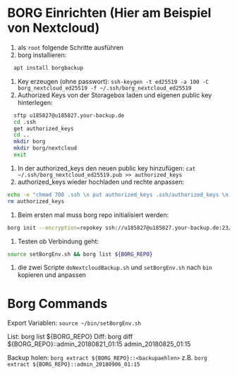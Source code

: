 # BORG Einrichten (Hier am Beispiel von Nextcloud)

1. als `root` folgende Schritte ausführen
1. borg installieren: 
```sh
  apt install borgbackup 
```
1. Key erzeugen (ohne passwort): `ssh-keygen -t ed25519 -a 100 -C borg_nextcloud_ed25519 -f ~/.ssh/borg_nextcloud_ed25519`
1. Authorized Keys von der Storagebox laden und eigenen public key hinterlegen:
```sh
  sftp u185827@u185827.your-backup.de
  cd .ssh
  get authorized_keys
  cd ..
  mkdir borg
  mkdir borg/nextcloud 
  exit
```
1. In der authorized_keys den neuen public key hinzufügen: `cat ~/.ssh/borg_nextcloud_ed25519.pub >> authorized_keys`
1. authorized_keys wieder hochladen und rechte anpassen:
```sh
echo -e "chmod 700 .ssh \n put authorized_keys .ssh/authorized_keys \n chmod 600 .ssh/authorized_keys" | sftp u185827@u185827.your-backup.de
rm authorized_keys
```
1. Beim ersten mal muss borg repo initialisiert werden:
```sh
borg init --encryption=repokey ssh://u185827@u185827.your-backup.de:23/./borg/nextcloud
```
1. Testen ob Verbindung geht:
```sh
source setBorgEnv.sh && borg list ${BORG_REPO}
```
1. die zwei Scripte `doNextcloudBackup.sh` und `setBorgEnv.sh` nach `bin` kopieren und anpassen

# Borg Commands

Export Variablen: `source ~/bin/setBorgEnv.sh`

List: borg list ${BORG_REPO}
Diff: borg diff ${BORG_REPO}::admin_20180821_01:15 admin_20180825_01:15

Backup holen: `borg extract ${BORG_REPO}::<backupaehlen>` z.B. `borg extract ${BORG_REPO}::admin_20180906_01:15`
